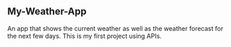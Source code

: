 ## My-Weather-App
An app that shows the current weather as well as the weather forecast for the next few days. This is my first project using APIs.
